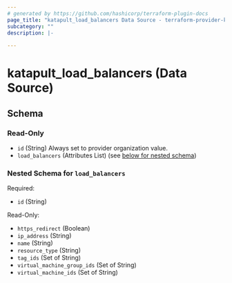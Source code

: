 ```yaml
---
# generated by https://github.com/hashicorp/terraform-plugin-docs
page_title: "katapult_load_balancers Data Source - terraform-provider-katapult"
subcategory: ""
description: |-
  
---
```


# katapult_load_balancers (Data Source)





<!-- schema generated by tfplugindocs -->
## Schema

### Read-Only

- `id` (String) Always set to provider organization value.
- `load_balancers` (Attributes List) (see [below for nested schema](#nestedatt--load_balancers))

<a id="nestedatt--load_balancers"></a>
### Nested Schema for `load_balancers`

Required:

- `id` (String)

Read-Only:

- `https_redirect` (Boolean)
- `ip_address` (String)
- `name` (String)
- `resource_type` (String)
- `tag_ids` (Set of String)
- `virtual_machine_group_ids` (Set of String)
- `virtual_machine_ids` (Set of String)



